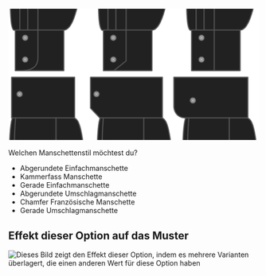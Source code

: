 ![Manschettenstil](cuffstyle.svg)

Welchen Manschettenstil möchtest du?

*   Abgerundete Einfachmanschette
*   Kammerfass Manschette
*   Gerade Einfachmanschette
*   Abgerundete Umschlagmanschette
*   Chamfer Französische Manschette
*   Gerade Umschlagmanschette

## Effekt dieser Option auf das Muster

![Dieses Bild zeigt den Effekt dieser Option, indem es mehrere Varianten überlagert, die einen anderen Wert für diese Option haben](simon\_cuffstyle\_sample.svg "Effekt dieser Option auf das Muster")
